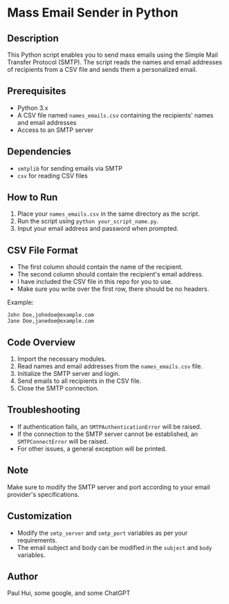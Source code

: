 # Mass Email Sender in Python

## Description

This Python script enables you to send mass emails using the Simple Mail Transfer Protocol (SMTP). The script reads the names and email addresses of recipients from a CSV file and sends them a personalized email.

## Prerequisites

- Python 3.x
- A CSV file named `names_emails.csv` containing the recipients' names and email addresses
- Access to an SMTP server

## Dependencies

- `smtplib` for sending emails via SMTP
- `csv` for reading CSV files

## How to Run

1. Place your `names_emails.csv` in the same directory as the script.
2. Run the script using `python your_script_name.py`.
3. Input your email address and password when prompted.

## CSV File Format

- The first column should contain the name of the recipient.
- The second column should contain the recipient's email address.
- I have included the CSV file in this repo for you to use.
- Make sure you write over the first row, there should be no headers.

Example:

```
John Doe,johndoe@example.com
Jane Doe,janedoe@example.com
```

## Code Overview

1. Import the necessary modules.
2. Read names and email addresses from the `names_emails.csv` file.
3. Initialize the SMTP server and login.
4. Send emails to all recipients in the CSV file.
5. Close the SMTP connection.

## Troubleshooting

- If authentication fails, an `SMTPAuthenticationError` will be raised.
- If the connection to the SMTP server cannot be established, an `SMTPConnectError` will be raised.
- For other issues, a general exception will be printed.

## Note

Make sure to modify the SMTP server and port according to your email provider's specifications.

## Customization

- Modify the `smtp_server` and `smtp_port` variables as per your requirements.
- The email subject and body can be modified in the `subject` and `body` variables.

## Author

Paul Hui, some google, and some ChatGPT
